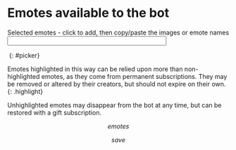 # Emotes available to the bot

<style>
p {max-width: 80em;}
.highlight {background-color: #dfd; border: 1px solid green;}
img {cursor: pointer;}
#picker {
	position: fixed;
	top: 0; right: 0;
	border: 1px solid blue;
	margin: 0.5em;
	padding: 0.25em;
	background: white;
	max-width: 18em;
}
#emotes {
	display: inline-block;
	min-height: 28px;
}
</style>

Selected emotes - click to add, then copy/paste the images or emote names<br><input id=emotenames readonly size=42><br>
<span id=emotes></span>
{: #picker}

Emotes highlighted in this way can be relied upon more than non-highlighted emotes,
as they come from permanent subscriptions. They may be removed or altered by their
creators, but should not expire on their own.
{: .highlight}

Unhighlighted emotes may disappear
from the bot at any time, but can be restored with a gift subscription.

$$emotes$$

$$save$$

<script>
document.body.onclick = e => {
	const img = e.target; if (img.tagName != "IMG") return;
	console.log(img.alt, img.src);
	document.getElementById("emotenames").value += img.alt + " ";
	const em = document.getElementById("emotes");
	em.appendChild(img.cloneNode());
	em.appendChild(document.createTextNode(" ")); //Mainly for the copy/paste
};
</script>
